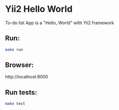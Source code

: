 # Yii2 Hello World

 To-do list App is a "Hello, World" with Yii2 framework 

## Run:
```bash
make run
```

## Browser:
http://localhost:8000

## Run tests:
```bash
make test
```